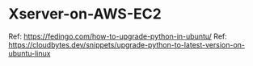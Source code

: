 # Xserver-on-AWS-EC2
Ref: https://fedingo.com/how-to-upgrade-python-in-ubuntu/
Ref: https://cloudbytes.dev/snippets/upgrade-python-to-latest-version-on-ubuntu-linux
